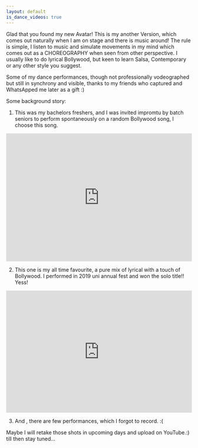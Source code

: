 ```yaml
---
layout: default
is_dance_videos: true
---
```

Glad that you found my new Avatar! This is my another Version, which comes out naturally when I am on stage and there is music around! The rule is simple, I listen to music and simulate movements in my mind which comes out as a CHOREOGRAPHY when seen from other perspective. 
I usually like to do lyrical Bollywood, but keen to learn Salsa, Contemporary or any other style you suggest. 

Some of my dance performances, though not professionally vodeographed but still in synchrony and visible, thanks to my friends who captured and WhatsApped me later as a gift :) 

Some background story: 

1. This was my bachelors freshers, and I was invited impromtu by batch seniors to perform spontaneously on a random Bollywood song, I choose this song.
<p align="center">
	<div style="padding:68.7% 0 0 0;position:relative;"><iframe src="https://player.vimeo.com/video/484573030?h=c7194062cc&amp;badge=0&amp;autopause=0&amp;player_id=0&amp;app_id=58479" frameborder="0" allow="autoplay; fullscreen; picture-in-picture" allowfullscreen style="position:absolute;top:0;left:0;width:100%;height:100%;" title="Jeena_Jeena"></iframe></div><script src="https://player.vimeo.com/api/player.js"></script>
</p>

2. This one is my all time favourite, a pure mix of lyrical with a touch of Bollywood. I performed in 2019 uni annual fest and won the solo title!! Yess!
<div style="padding:65.57% 0 0 0;position:relative;"><iframe src="https://player.vimeo.com/video/484708041?h=217ca93a83&amp;badge=0&amp;autopause=0&amp;player_id=0&amp;app_id=58479" frameborder="0" allow="autoplay; fullscreen; picture-in-picture" allowfullscreen style="position:absolute;top:0;left:0;width:100%;height:100%;" title="Hero_Tera"></iframe></div><script src="https://player.vimeo.com/api/player.js"></script>

3. And , there are few performances, which I forgot to record. :(


Maybe I will retake those shots in upcoming days and upload on YouTube.:) till then stay tuned...



